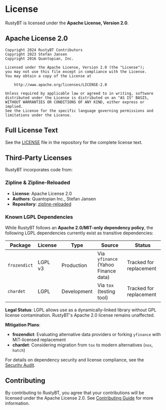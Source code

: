 # License

RustyBT is licensed under the **Apache License, Version 2.0**.

## Apache License 2.0

```
Copyright 2024 RustyBT Contributors
Copyright 2023 Stefan Jansen
Copyright 2016 Quantopian, Inc.

Licensed under the Apache License, Version 2.0 (the "License");
you may not use this file except in compliance with the License.
You may obtain a copy of the License at

    http://www.apache.org/licenses/LICENSE-2.0

Unless required by applicable law or agreed to in writing, software
distributed under the License is distributed on an "AS IS" BASIS,
WITHOUT WARRANTIES OR CONDITIONS OF ANY KIND, either express or implied.
See the License for the specific language governing permissions and
limitations under the License.
```

## Full License Text

See the [LICENSE](https://github.com/jerryinyang/rustybt/blob/main/LICENSE) file in the repository for the complete license text.

## Third-Party Licenses

RustyBT incorporates code from:

### Zipline & Zipline-Reloaded

- **License**: Apache License 2.0
- **Authors**: Quantopian Inc., Stefan Jansen
- **Repository**: [zipline-reloaded](https://github.com/stefan-jansen/zipline-reloaded)

### Known LGPL Dependencies

While RustyBT follows an **Apache 2.0/MIT-only dependency policy**, the following LGPL dependencies currently exist as transitive dependencies:

| Package | License | Type | Source | Status |
|---------|---------|------|--------|--------|
| `frozendict` | LGPL v3 | Production | Via `yfinance` (Yahoo Finance data) | Tracked for replacement |
| `chardet` | LGPL | Development | Via `tox` (testing tool) | Tracked for replacement |

**Legal Status**: LGPL allows use as a dynamically-linked library without GPL license contamination. RustyBT's Apache 2.0 license remains unaffected.

**Mitigation Plans**:
- **frozendict**: Evaluating alternative data providers or forking `yfinance` with MIT-licensed replacement
- **chardet**: Considering migration from `tox` to modern alternatives (`nox`, `hatch`)

For details on dependency security and license compliance, see the [Security Audit](../security-audit.md).

## Contributing

By contributing to RustyBT, you agree that your contributions will be licensed under the Apache License 2.0. See [Contributing Guide](contributing.md) for more information.

